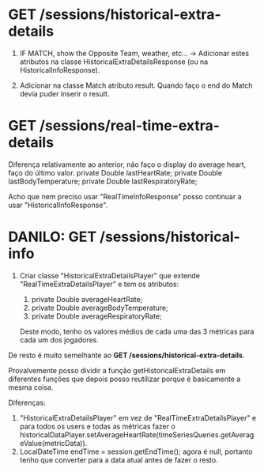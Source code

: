 # GET /sessions/historical-extra-details

1. IF MATCH, show the Opposite Team, weather, etc... -> Adicionar estes atributos na classe HistoricalExtraDetailsResponse (ou na HistoricalInfoResponse).

2. Adicionar na classe Match atributo result. Quando faço o end do Match devia puder inserir o result.

# GET /sessions/real-time-extra-details

Diferença relativamente ao anterior, não faço o display do average heart, faço do último valor.
    private Double lastHeartRate;
    private Double lastBodyTemperature;
    private Double lastRespiratoryRate;
    
Acho que nem preciso usar "RealTimeInfoResponse" posso continuar a usar "HistoricalInfoResponse".

# DANILO: GET /sessions/historical-info

1. Criar classe "HistoricalExtraDetailsPlayer" que extende "RealTimeExtraDetailsPlayer" e tem os atributos:
    1. private Double averageHeartRate;
    2. private Double averageBodyTemperature;
    3. private Double averageRespiratoryRate;

    Deste modo, tenho os valores médios de cada uma das 3 métricas para cada um dos jogadores.

De resto é muito semelhante ao **GET /sessions/historical-extra-details**.

Provalvemente posso dividir a função getHistoricalExtraDetails em diferentes funções que depois posso reutilizar porque é basicamente a mesma coisa.

Diferenças:
1. "HistoricalExtraDetailsPlayer" em vez de "RealTimeExtraDetailsPlayer" e para todos os users e todas as métricas fazer o historicalDataPlayer.setAverageHeartRate(timeSeriesQueries.getAverageValue(metricData)).
2. LocalDateTime endTime = session.getEndTime(); agora é null, portanto tenho que converter para a data atual antes de fazer o resto.